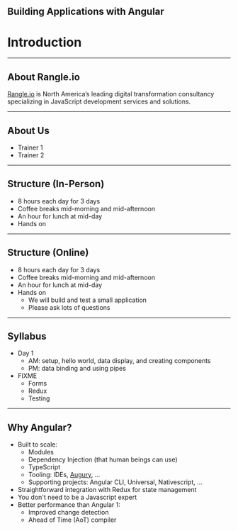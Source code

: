 <!-- .slide: data-background="../content/images/title-slide.jpg" -->

## Building Applications with Angular

# Introduction

---

## About Rangle.io

[Rangle.io](http://rangle.io) is North America’s leading digital
transformation consultancy specializing in JavaScript development
services and solutions.

---

## About Us <!-- FIXME: fill in trainer bios -->

*   Trainer 1
*   Trainer 2

---

## Structure (In-Person) <!-- FIXME: delete if online -->

- 8 hours each day for 3 days
- Coffee breaks mid-morning and mid-afternoon
- An hour for lunch at mid-day
- Hands on

---

## Structure (Online)

- 8 hours each day for 3 days
- Coffee breaks mid-morning and mid-afternoon
- An hour for lunch at mid-day
- Hands on
  - We will build and test a small application
  - Please ask lots of questions

---

## Syllabus

*  Day 1
   * AM: setup, hello world, data display, and creating components
   * PM: data binding and using pipes
*  FIXME
   * Forms
   * Redux
   * Testing

---

## Why Angular?

- Built to scale:
  - Modules
  - Dependency Injection (that human beings can use)
  - TypeScript
  - Tooling: IDEs, [Augury](https://augury.angular.io/), …
  - Supporting projects: Angular CLI, Universal, Nativescript, …
- Straightforward integration with Redux for state management
- You don't need to be a Javascript expert
- Better performance than Angular 1:
  - Improved change detection
  - Ahead of Time (AoT) compiler
